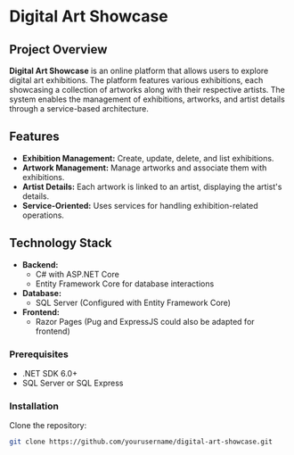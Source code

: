# Digital Art Showcase
## Project Overview

**Digital Art Showcase** is an online platform that allows users to explore digital art exhibitions. The platform features various exhibitions, each showcasing a collection of artworks along with their respective artists. The system enables the management of exhibitions, artworks, and artist details through a service-based architecture.

## Features

- **Exhibition Management:** Create, update, delete, and list exhibitions.
- **Artwork Management:** Manage artworks and associate them with exhibitions.
- **Artist Details:** Each artwork is linked to an artist, displaying the artist's details.
- **Service-Oriented:** Uses services for handling exhibition-related operations.

## Technology Stack

- **Backend:**
  - C# with ASP.NET Core
  - Entity Framework Core for database interactions
- **Database:**
  - SQL Server (Configured with Entity Framework Core)
- **Frontend:**
  - Razor Pages (Pug and ExpressJS could also be adapted for frontend)

### Prerequisites

- .NET SDK 6.0+
- SQL Server or SQL Express

### Installation
Clone the repository:
   ```bash
   git clone https://github.com/yourusername/digital-art-showcase.git
